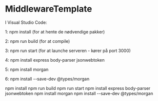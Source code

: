 # MiddlewareTemplate

<p> I Visual Studio Code: </p>

<p> 1: npm install (for at hente de nødvendige pakker) </p>
<p> 2: npm run build (for at compile) </p>
<p> 3: npm run start (for at launche serveren - kører på port 3000) </p>
<p> 4: npm install express body-parser jsonwebtoken </p>
<p> 5: npm install morgan <p>
<p> 6: npm install --save-dev @types/morgan <p>

npm install
npm run build
npm run start
npm install express body-parser jsonwebtoken
npm install morgan
npm install --save-dev @types/morgan


 
